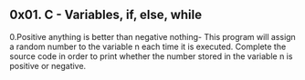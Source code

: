 ## 0x01. C - Variables, if, else, while
 0.Positive anything is better than negative nothing- This program will assign a random number to the variable n each time it is executed. Complete the source code in order to print whether the number stored in the variable n is positive or negative.
